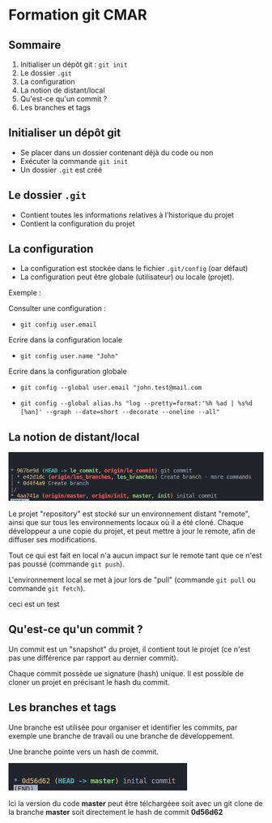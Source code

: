# Formation git CMAR

## Sommaire

1. Initialiser un dépôt git : `git init`
2. Le dossier `.git`
3. La configuration
4. La notion de distant/local
5. Qu'est-ce qu'un commit ?
6. Les branches et tags

## Initialiser un dépôt git

- Se placer dans un dossier contenant déjà du code ou non
- Exécuter la commande `git init`
- Un dossier `.git` est créé

## Le dossier `.git`

- Contient toutes les informations relatives à l'historique du projet
- Contient la configuration du projet

## La configuration

- La configuration est stockée dans le fichier `.git/config` (oar défaut)
- La configuration peut être globale (utilisateur) ou locale (projet).

Exemple : 

Consulter une configuration : 
- `git config user.email`

Ecrire dans la configuration locale
- `git config user.name "John"`

Ecrire dans la configuration globale
- `git config --global user.email "john.test@mail.com`

- `git config --global alias.hs "log --pretty=format:'%h %ad | %s%d [%an]' --graph --date=short --decorate --oneline --all"`

## La notion de distant/local

![Alt text](image-1.png)

Le projet "repository" est stocké sur un environnement distant "remote", ainsi que sur tous les environnements locaux où il a été cloné. Chaque développeur a une copie du projet, et peut mettre à jour le remote, afin de diffuser ses modifications.

Tout ce qui est fait en local n'a aucun impact sur le remote tant que ce n'est pas poussé (commande `git push`). 

L'environnement local se met à jour lors de "pull" (commande `git pull` ou commande `git fetch`).

ceci est un test

## Qu'est-ce qu'un commit ?

Un commit est un "snapshot" du projet, il contient tout le projet (ce n'est pas une différence par rapport au dernier commit). 

Chaque commit possède ue signature (hash) unique. Il est possible de cloner un projet en précisant le hash du commit.

## Les branches et tags

Une branche est utilisée pour organiser et identifier les commits, par exemple une branche de travail ou une branche de développement.

Une branche pointe vers un hash de commit.

![Alt text](image.png)

Ici la version du code **master** peut être télchargéee soit avec un git clone de la branche **master** soit directement le hash de commit **0d56d62**